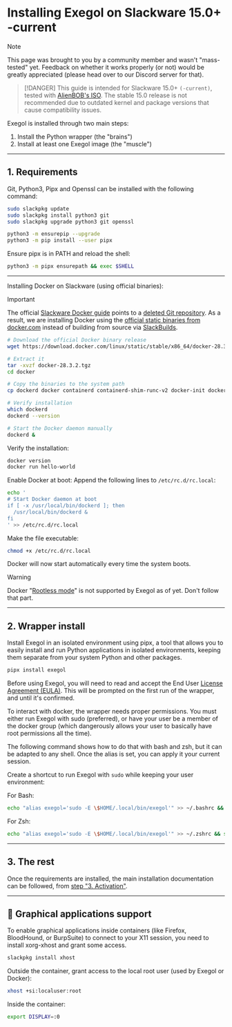 # Installing Exegol on Slackware 15.0+ -current


> [!NOTE] 
> This page was brought to you by a community member and wasn't "mass-tested" yet. Feedback on whether it works properly (or not) would be greatly appreciated (please head over to our Discord server for that).

> [!DANGER]
>This guide is intended for Slackware 15.0+ `(-current)`, tested with [AlienBOB's ISO](https://slackware.uk/people/alien-current-iso/slackware64-current-iso/). The stable 15.0 release is not recommended due to outdated kernel and package versions that cause compatibility issues.

Exegol is installed through two main steps:

1. Install the Python wrapper (the "brains")
2. Install at least one Exegol image (the "muscle")

---
## 1. Requirements

Git, Python3, Pipx and Openssl can be installed with the following command:

```bash
sudo slackpkg update
sudo slackpkg install python3 git
sudo slackpkg upgrade python3 git openssl
```

```bash
python3 -m ensurepip --upgrade
python3 -m pip install --user pipx
```

Ensure pipx is in PATH and reload the shell:

```bash
python3 -m pipx ensurepath && exec $SHELL
```

---

Installing Docker on Slackware (using official binaries):

>[!IMPORTANT]
>The official [Slackware Docker guide](https://docs.slackware.com/howtos:cloud:docker) points to a [deleted Git repository](https://github.com/dslackw/slpkg.git).
As a result, we are installing Docker using the [official static binaries from docker.com](https://download.docker.com/linux/static/stable/x86_64/) instead of building from source via [SlackBuilds](http://www.slackware.com/~alien/slackbuilds/docker/).

```bash
# Download the official Docker binary release
wget https://download.docker.com/linux/static/stable/x86_64/docker-28.3.2.tgz

# Extract it
tar -xvzf docker-28.3.2.tgz
cd docker

# Copy the binaries to the system path
cp dockerd docker containerd containerd-shim-runc-v2 docker-init docker-proxy runc ctr /usr/local/bin/

# Verify installation
which dockerd
dockerd --version

# Start the Docker daemon manually
dockerd &
```

Verify the installation:

```bash
docker version
docker run hello-world
```


Enable Docker at boot: Append the following lines to `/etc/rc.d/rc.local`:

```bash
echo '
# Start Docker daemon at boot
if [ -x /usr/local/bin/dockerd ]; then
  /usr/local/bin/dockerd &
fi
' >> /etc/rc.d/rc.local
```

Make the file executable:

```bash
chmod +x /etc/rc.d/rc.local
```

Docker will now start automatically every time the system boots.

> [!WARNING]
> Docker "[Rootless mode](https://docs.docker.com/engine/security/rootless/)" is not supported by Exegol as of yet. Don't follow that part.

---

## 2. Wrapper install 

Install Exegol in an isolated environment using pipx, a tool that allows you to easily install and run Python applications in isolated environments, keeping them separate from your system Python and other packages.

```bash
pipx install exegol
```


Before using Exegol, you will need to read and accept the End User [License Agreement (EULA)](https://docs.exegol.com/legal/eula). This will be prompted on the first run of the wrapper, and until it's confirmed.

To interact with docker, the wrapper needs proper permissions. You must either run Exegol with sudo (preferred), or have your user be a member of the docker group (which dangerously allows your user to basically have root permissions all the time).

The following command shows how to do that with bash and zsh, but it can be adapted to any shell. Once the alias is set, you can apply it your current session.


Create a shortcut to run Exegol with `sudo` while keeping your user environment:

For Bash:

```bash
echo "alias exegol='sudo -E \$HOME/.local/bin/exegol'" >> ~/.bashrc && source ~/.bashrc
```

For Zsh:

```zsh
echo "alias exegol='sudo -E \$HOME/.local/bin/exegol'" >> ~/.zshrc && source ~/.zshrc
```


---
## 3. The rest

Once the requirements are installed, the main installation documentation can be followed, from [step "3. Activation"](https://docs.exegol.com/first-install#_3-activation).

---
## 🌅 Graphical applications support 

To enable graphical applications inside containers (like Firefox, BloodHound, or BurpSuite) to connect to your X11 session, you need to install xorg-xhost and grant some access.

```bash
slackpkg install xhost
```

Outside the container, grant access to the local root user (used by Exegol or Docker):

```bash
xhost +si:localuser:root
```

Inside the container:

```bash
export DISPLAY=:0
```
